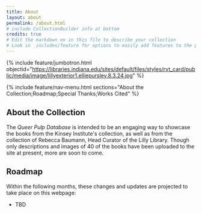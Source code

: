 ```yaml
---
title: About
layout: about
permalink: /about.html
# include CollectionBuilder info at bottom
credits: true
# Edit the markdown on in this file to describe your collection
# Look in _includes/feature for options to easily add features to the page
---
```


{% include feature/jumbotron.html objectid="https://libraries.indiana.edu/sites/default/files/styles/rvt_card/public/media/image/lillyexterior1.elliepursley.8.3.24.jpg" %}

{% include feature/nav-menu.html sections="About the Collection;Roadmap;Special Thanks;Works Cited" %}

## About the Collection

The *Queer Pulp Database* is intended to be an engaging way to showcase the books from the Kinsey Institute's collection, as well as from the collection of Rebecca Baumann, Head Curator of the Lilly Library. Though only descriptions and images of 40 of the books have been uploaded to the site at present, more are soon to come.


## Roadmap

Within the following months, these changes and updates are projected to take place on this webpage:

* TBD
